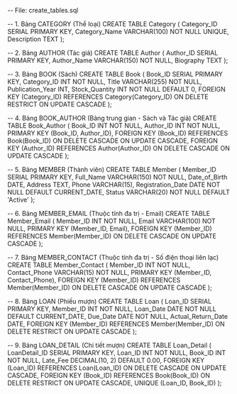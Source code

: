 -- File: create_tables.sql

-- 1. Bảng CATEGORY (Thể loại)
CREATE TABLE Category (
    Category_ID SERIAL PRIMARY KEY,
    Category_Name VARCHAR(100) NOT NULL UNIQUE,
    Description TEXT
);

-- 2. Bảng AUTHOR (Tác giả)
CREATE TABLE Author (
    Author_ID SERIAL PRIMARY KEY,
    Author_Name VARCHAR(150) NOT NULL,
    Biography TEXT
);

-- 3. Bảng BOOK (Sách)
CREATE TABLE Book (
    Book_ID SERIAL PRIMARY KEY,
    Category_ID INT NOT NULL,
    Title VARCHAR(255) NOT NULL,
    Publication_Year INT,
    Stock_Quantity INT NOT NULL DEFAULT 0,
    FOREIGN KEY (Category_ID) REFERENCES Category(Category_ID)
        ON DELETE RESTRICT ON UPDATE CASCADE
);

-- 4. Bảng BOOK_AUTHOR (Bảng trung gian - Sách và Tác giả)
CREATE TABLE Book_Author (
    Book_ID INT NOT NULL,
    Author_ID INT NOT NULL,
    PRIMARY KEY (Book_ID, Author_ID),
    FOREIGN KEY (Book_ID) REFERENCES Book(Book_ID)
        ON DELETE CASCADE ON UPDATE CASCADE,
    FOREIGN KEY (Author_ID) REFERENCES Author(Author_ID)
        ON DELETE CASCADE ON UPDATE CASCADE
);

-- 5. Bảng MEMBER (Thành viên)
CREATE TABLE Member (
    Member_ID SERIAL PRIMARY KEY,
    Full_Name VARCHAR(150) NOT NULL,
    Date_of_Birth DATE,
    Address TEXT,
    Phone VARCHAR(15),
    Registration_Date DATE NOT NULL DEFAULT CURRENT_DATE,
    Status VARCHAR(20) NOT NULL DEFAULT 'Active'
);

-- 6. Bảng MEMBER_EMAIL (Thuộc tính đa trị - Email)
CREATE TABLE Member_Email (
    Member_ID INT NOT NULL,
    Email VARCHAR(100) NOT NULL,
    PRIMARY KEY (Member_ID, Email),
    FOREIGN KEY (Member_ID) REFERENCES Member(Member_ID)
        ON DELETE CASCADE ON UPDATE CASCADE
);

-- 7. Bảng MEMBER_CONTACT (Thuộc tính đa trị - Số điện thoại liên lạc)
CREATE TABLE Member_Contact (
    Member_ID INT NOT NULL,
    Contact_Phone VARCHAR(15) NOT NULL,
    PRIMARY KEY (Member_ID, Contact_Phone),
    FOREIGN KEY (Member_ID) REFERENCES Member(Member_ID)
        ON DELETE CASCADE ON UPDATE CASCADE
);

-- 8. Bảng LOAN (Phiếu mượn)
CREATE TABLE Loan (
    Loan_ID SERIAL PRIMARY KEY,
    Member_ID INT NOT NULL,
    Loan_Date DATE NOT NULL DEFAULT CURRENT_DATE,
    Due_Date DATE NOT NULL,
    Actual_Return_Date DATE,
    FOREIGN KEY (Member_ID) REFERENCES Member(Member_ID)
        ON DELETE RESTRICT ON UPDATE CASCADE
);

-- 9. Bảng LOAN_DETAIL (Chi tiết mượn)
CREATE TABLE Loan_Detail (
    LoanDetail_ID SERIAL PRIMARY KEY,
    Loan_ID INT NOT NULL,
    Book_ID INT NOT NULL,
    Late_Fee DECIMAL(10, 2) DEFAULT 0.00,
    FOREIGN KEY (Loan_ID) REFERENCES Loan(Loan_ID)
        ON DELETE CASCADE ON UPDATE CASCADE,
    FOREIGN KEY (Book_ID) REFERENCES Book(Book_ID)
        ON DELETE RESTRICT ON UPDATE CASCADE,
    UNIQUE (Loan_ID, Book_ID)
);
